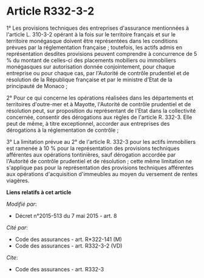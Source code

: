 # Article R332-3-2

1° Les provisions techniques des entreprises d'assurance mentionnées à l'article L. 310-3-2 opérant à la fois sur le
territoire français et sur le territoire monégasque doivent être représentées dans les conditions prévues par la
réglementation française ; toutefois, les actifs admis en représentation desdites provisions peuvent comprendre à concurrence
de 5 % du montant de celles-ci des placements mobiliers ou immobiliers monégasques sur autorisation donnée conjointement,
pour chaque entreprise ou pour chaque cas, par l'Autorité de contrôle prudentiel et de résolution de la République française
et par le ministre d'Etat de la principauté de Monaco ; 

2° Pour ce qui concerne les opérations réalisées dans les départements et territoires d'outre-mer et à Mayotte, l'Autorité de
contrôle prudentiel et de résolution peut, sur proposition du représentant de l'Etat dans la collectivité concernée,
consentir des dérogations aux règles de l'article R. 332-3. Elle peut de même, à titre exceptionnel, accorder aux entreprises
des dérogations à la réglementation de contrôle ; 

3° La limitation prévue au 2° de l'article R. 332-3 pour les actifs immobiliers est ramenée à 10 % pour la représentation des
provisions techniques afférentes aux opérations tontinières, sauf dérogation accordée par l'Autorité de contrôle prudentiel
et de résolution ; cette même limitation ne s'applique pas pour la représentation des provisions techniques afférentes aux
opérations d'acquisition d'immeubles au moyen du versement de rentes viagères.

**Liens relatifs à cet article**

_Modifié par_:

  - Décret n°2015-513 du 7 mai 2015 - art. 8

_Cité par_:

  - Code des assurances - art. R*322-141 (M)
  - Code des assurances - art. R332-3-2 (VD)

_Cite_:

  - Code des assurances - art. R332-3
